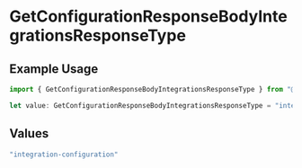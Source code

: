 # GetConfigurationResponseBodyIntegrationsResponseType

## Example Usage

```typescript
import { GetConfigurationResponseBodyIntegrationsResponseType } from "@simplesagar/vercel/models/getconfigurationop.js";

let value: GetConfigurationResponseBodyIntegrationsResponseType = "integration-configuration";
```

## Values

```typescript
"integration-configuration"
```